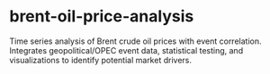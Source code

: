 # brent-oil-price-analysis
Time series analysis of Brent crude oil prices with event correlation. Integrates geopolitical/OPEC event data, statistical testing, and visualizations to identify potential market drivers.
